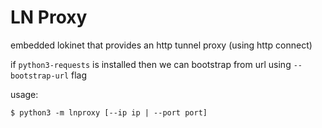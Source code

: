 # LN Proxy

embedded lokinet that provides an http tunnel proxy (using http connect)

if `python3-requests` is installed then we can bootstrap from url using `--bootstrap-url` flag

usage:

    $ python3 -m lnproxy [--ip ip | --port port]

